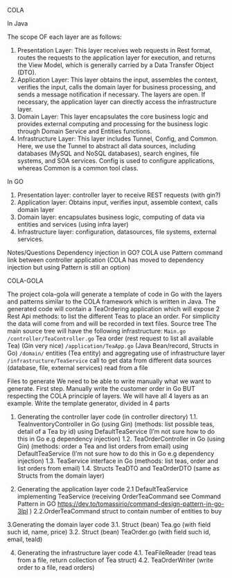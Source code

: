 COLA 

In Java

The scope OF each layer are as follows:
1. Presentation Layer: This layer receives web requests in Rest format, routes the requests to the application layer for execution, and returns the View Model, which is generally carried by a Data Transfer Object (DTO).
2. Application Layer: This layer obtains the input, assembles the context, verifies the input, calls the domain layer for business processing, and sends a message notification if necessary. The layers are open. If necessary, the application layer can directly access the infrastructure layer.
3. Domain Layer: This layer encapsulates the core business logic and provides external computing and processing for the business logic through Domain Service and Entities functions.
4. Infrastructure Layer: This layer includes Tunnel, Config, and Common. Here, we use the Tunnel to abstract all data sources, including databases (MySQL and NoSQL databases), search engines, file systems, and SOA services. Config is used to configure applications, whereas Common is a common tool class.


In GO

1. Presentation layer: controller layer to receive REST requests (with gin?)
2. Application layer: Obtains input, verifies input, assemble context, calls domain layer
3. Domain layer: encapsulates business logic, computing of data via entities and services (using infra layer)
4. Infrastructure layer: configuration, datasources, file systems, external services.






Notes/Questions 
Dependency injection in GO?
COLA use Pattern command link between controller application (COLA has moved to dependency injection but using Pattern is still an option)


COLA-GOLA

The project cola-gola will generate a template of code in Go with the layers and patterns similar to the COLA framework which is written in Java.
The generated code will contain a TeaOrdering application which will expose 2 Rest Api methods:
to list the different Teas 
to place an order.
For simplicity the data will come from and will be recorded in text files.
Source tree
The main source tree will have the following infrastructure:
 `Main.go`
      `/controller/TeaController.go` Tea order (rest request to list all available Tea)  (Gin very nice)
      `/application/TeaApp.go` (Java Bean/record, Structs in Go)
      `/domain/` entities (Tea entity) and aggregating use of infrastructure layer
      `/infrastructure/TeaService` call to get data from different data sources (database, file, external services) read from a file
      
Files to generate
We need to be able to write manually what we want to generate.
First step. Manually write the customer order in Go BUT respecting the COLA principle of layers. We will have all 4 layers as an example.
Write the template generator, divided in 4 parts
1. Generating the controller layer code (in controller directory)
1.1. TeaInventoryController in Go (using Gin) (methods: list possible teas, detail of a Tea by id) using DefaultTeaService (I’m not sure how to do this in Go e.g dependency injection)
1.2. TeaOrderController in Go (using Gin) (methods:  order a Tea and list orders from email) using DefaultTeaService (I’m not sure how to do this in Go e.g dependency injection)
1.3. TeaService interface in Go (methods: list teas, order and list orders from email)
1.4. Structs TeaDTO and TeaOrderDTO (same as Structs from the domain layer)

2. Generating the application layer code
2.1 DefaultTeaService implementing TeaService (receiving OrderTeaCommand see Command Pattern in GO https://dev.to/tomassirio/command-design-pattern-in-go-3lpl )
2.2.OrderTeaCommand struct to contain number of entities to buy

3.Generating the domain layer code
3.1. Struct (bean) Tea.go (with field such id, name, price)
3.2. Struct (bean) TeaOrder.go (with field such id, email, teaId)

4. Generating the infrastructure layer code
4.1. TeaFileReader (read teas from a file, return collection of Tea struct)
4.2. TeaOrderWriter (write order to a file, read orders)

















